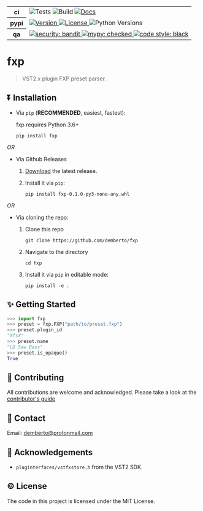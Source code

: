 <!-- BADGES -->
<table>
  <tr>
    <th>ci</th>
    <td>
      <a>
        <img alt="Tests" src="https://img.shields.io/github/workflow/status/demberto/fxp/tests?label=tests"/>
      </a>
      <a>
        <img alt="Build" src="https://img.shields.io/github/workflow/status/demberto/fxp/publish"/>
      </a>
      <a href="https://fxp.rtfd.io/">
        <img alt="Docs" src="https://readthedocs.org/projects/fxp/badge/?version=latest"/>
      </a>
    </td>
  </tr>
  <tr>
    <th>pypi</th>
    <td>
      <a href="https://github.com/demberto/fxp/releases">
        <img alt="Version" src="https://img.shields.io/pypi/v/fxp"/>
      </a>
      <a href="https://github.com/demberto/fxp/blob/master/LICENSE">
        <img alt="License" src="https://img.shields.io/pypi/l/fxp"/>
      </a>
      <a>
        <img alt="Python Versions" src="https://img.shields.io/pypi/pyversions/fxp"/>
      </a>
    </td>
  </tr>
  <tr>
    <th>qa</th>
    <td>
      <a href="https://github.com/PyCQA/bandit">
        <img alt="security: bandit" src="https://img.shields.io/badge/security-bandit-yellow.svg"/>
      </a>
      <a href="https://github.com/python/mypy">
        <img alt="mypy: checked" src="https://img.shields.io/badge/mypy-checked-blue.svg"/>
      </a>
      <a href="https://github.com/psf/black">
        <img alt="code style: black" src="https://img.shields.io/badge/code%20style-black-black.svg"/>
      </a>
    </td>
  </tr>
</table>

# fxp

> VST2.x plugin FXP preset parser.

## ⏬ Installation

- Via `pip` (**RECOMMENDED**, easiest, fastest):

  fxp requires Python 3.6+

  ```
  pip install fxp
  ```

*OR*

- Via Github Releases

  1.  [Download](https://github.com/demberto/fxp/releases) the latest release.

  2.  Install it via `pip`:

      ```
      pip install fxp-0.1.0-py3-none-any.whl
      ```

*OR*

- Via cloning the repo:

  1.  Clone this repo

      ```
      git clone https://github.com/demberto/fxp
      ```

  2.  Navigate to the directory

      ```
      cd fxp
      ```

  3.  Install it via `pip` in editable mode:

      ```
      pip install -e .
      ```

## ✨ Getting Started

```Python
>>> import fxp
>>> preset = fxp.FXP("path/to/preset.fxp")
>>> preset.plugin_id
"XfsX"
>>> preset.name
"LD Saw Bass"
>>> preset.is_opaque()
True
```

## 🤝 Contributing

All contributions are welcome and acknowledged.
Please take a look at the [contributor's guide][contributor-guide]

## 📧 Contact

Email: demberto@protonmail.com

## 🙏 Acknowledgements

- `pluginterfaces/vstfxstore.h` from the VST2 SDK.

## © License

The code in this project is licensed under the MIT License.

<!-- LINKS -->
[contributor-guide]: https://github.com/demberto/fxp/blob/master/CONTRIBUTING.md

